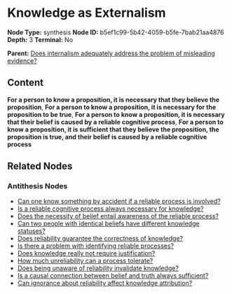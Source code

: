# Knowledge as Externalism

**Node Type:** synthesis
**Node ID:** b5ef1c99-5b42-4059-b5fe-7bab21aa4876
**Depth:** 3
**Terminal:** No

**Parent:** [Does internalism adequately address the problem of misleading evidence?](does-internalism-adequately-address-the-problem-of-misleading-evidence-antithesis-223ede23-dcb9-41ba-9551-3993caa69733.md)

## Content

**For a person to know a proposition, it is necessary that they believe the proposition**, **For a person to know a proposition, it is necessary for the proposition to be true**, **For a person to know a proposition, it is necessary that their belief is caused by a reliable cognitive process**, **For a person to know a proposition, it is sufficient that they believe the proposition, the proposition is true, and their belief is caused by a reliable cognitive process**

## Related Nodes

### Antithesis Nodes

- [Can one know something by accident if a reliable process is involved?](can-one-know-something-by-accident-if-a-reliable-process-is-involved-antithesis-b7c2d70a-6e22-42b6-842b-e44e2fffbe57.md)
- [Is a reliable cognitive process always necessary for knowledge?](is-a-reliable-cognitive-process-always-necessary-for-knowledge-antithesis-87559f26-4e54-4c0d-9427-778111babd5f.md)
- [Does the necessity of belief entail awareness of the reliable process?](does-the-necessity-of-belief-entail-awareness-of-the-reliable-process-antithesis-aba15d20-2f90-4c8d-be64-cb5ccc394531.md)
- [Can two people with identical beliefs have different knowledge statuses?](can-two-people-with-identical-beliefs-have-different-knowledge-statuses-antithesis-c1a7ad76-2ef7-4cda-8928-224731c0cafe.md)
- [Does reliability guarantee the correctness of knowledge?](does-reliability-guarantee-the-correctness-of-knowledge-antithesis-17bc45b2-1f63-4cb9-9d5e-2c4ab5205ea5.md)
- [Is there a problem with identifying reliable processes?](is-there-a-problem-with-identifying-reliable-processes-antithesis-5901bdf2-ef17-4a2d-9372-2224f5b1ba40.md)
- [Does knowledge really not require justification?](does-knowledge-really-not-require-justification-antithesis-fa8d6f99-072b-4fdd-b85e-5b80942b7529.md)
- [How much unreliability can a process tolerate?](how-much-unreliability-can-a-process-tolerate-antithesis-46123eef-8c65-4b69-8d11-b6f494424bfe.md)
- [Does being unaware of reliability invalidate knowledge?](does-being-unaware-of-reliability-invalidate-knowledge-antithesis-4e03a0cd-1f3d-41b9-9ece-fa4658f04135.md)
- [Is a causal connection between belief and truth always sufficient?](is-a-causal-connection-between-belief-and-truth-always-sufficient-antithesis-189bd7e7-42d5-4d84-a363-3b7a1dc82107.md)
- [Can ignorance about reliability affect knowledge attribution?](can-ignorance-about-reliability-affect-knowledge-attribution-antithesis-646f7dcf-fff0-44f6-848d-023ba6e57d2f.md)

